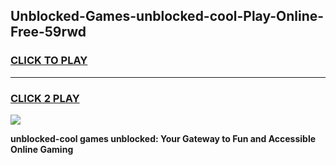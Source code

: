 
## Unblocked-Games-unblocked-cool-Play-Online-Free-59rwd
<h3>
<a href="https://premium76.site?title=unblocked-cool&ref=26A">CLICK TO PLAY</a></h3>
<hr>

<h3>
<a href="https://premium76.site?title=unblocked-cool&ref=26A">CLICK 2 PLAY</a>
  
</h3>

<a href="https://premium76.site?title=unblocked-cool&ref=26A"><img src="https://clearcache.store/games.png"></a>


**unblocked-cool games unblocked: Your Gateway to Fun and Accessible Online Gaming**
